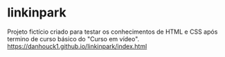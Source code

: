 # linkinpark
Projeto fictício criado para testar os conhecimentos de HTML e CSS após termino de curso básico do "Curso em vídeo".
https://danhouck1.github.io/linkinpark/index.html
